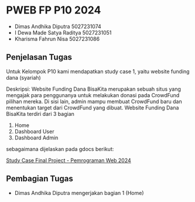 # PWEB FP P10 2024

-   Dimas Andhika Diputra 5027231074
-   I Dewa Made Satya Raditya 5027231051
-   Kharisma Fahrun Nisa 5027231086

## Penjelasan Tugas

Untuk Kelompok P10 kami mendapatkan study case 1, yaitu website funding dana (syariah)

Deskripsi:
Website Funding Dana BisaKita merupakan sebuah situs yang mengajak para penggunanya untuk melakukan donasi pada CrowdFund pilihan mereka. Di sisi lain, admin mampu membuat CrowdFund baru dan menentukan target dari CrowdFund yang dibuat. Website Funding Dana BisaKita terdiri dari 3 bagian

1. Home
2. Dashboard User
3. Dashboard Admin

sebagaimana dijelaskan pada gdocs berikut:<br>

[Study Case Final Project - Pemrograman Web 2024](https://docs.google.com/document/d16BxWB6s_OG3EvTrIJW1EnTs0gymiHrRZyxOE7dCTGz0/)

## Pembagian Tugas

-   Dimas Andhika Diputra mengerjakan bagian 1 (Home)
